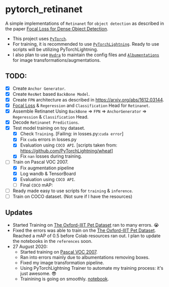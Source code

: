 # pytorch_retinanet
A simple implementations of `Retinanet` for `object detection` as described in the paper [Focal Loss for Dense Object Detection](https://arxiv.org/abs/1708.02002).
- This project uses [`PyTorch`](https://pytorch.org/). 
- For training, it is recommended to use [`PyTorchLightning`](https://github.com/PyTorchLightning/pytorch-lightning). Ready to use scripts will be utilizing PyTorchLightning. 
- I also plan to use [`Hydra`](https://github.com/facebookresearch/hydra) to maintain the config files and [`Albumentations`](https://github.com/albumentations-team/albumentations) for image transformations/augmentations.

## TODO: 
- [x] Create `Anchor Generator`.
- [x] Create `ResNet` based `BackBone Model`.
- [x] Create `FPN` architecture as described in https://arxiv.org/abs/1612.03144.
- [x] [Focal Loss](https://arxiv.org/abs/1708.02002) & `Regeression` and `Classification` Head for `Retinanet`.
- [x] Assemble Retinanet Using `BackBone` => `FPN` => `AnchorGenerator` => `Regeression` & `Classification` Head.
- [x] Decode `Retinanet Predictions`. 
- [x] Test model training on toy dataset.
  - [x] Check `Training`. [Failing: in losses.py:`cuda error`]
  - [x] Fix `cuda` errors in losses.py
  - [x] Evaluation using `COCO API`. [scripts taken from: https://github.com/PyTorchLightning/wheat]
  - [x] Fix `nan` losses during training.
- [ ] Train on Pascal VOC 2007.
  - [x] Fix augmentation pipeline
  - [x] Log wandb & TensorBoard
  - [x] Evaluation using `COCO API`.
  - [ ] Final `COCO` mAP: 
- [ ] Ready made easy to use scripts for `training` & `inference`.
- [ ] Train on COCO dataset. (Not sure if I have the resources)

## Updates
- Started Training on [The Oxford-IIIT Pet Dataset](https://www.robots.ox.ac.uk/~vgg/data/pets/) ran to many errors. 😭
- Fixed the errors was able to train on the [The Oxford-IIIT Pet Dataset](https://www.robots.ox.ac.uk/~vgg/data/pets/). Reached a mAP of 0.5 before Colab resources ran out. I plan to update the notebooks in the `references` soon.
- 27 August 2020:
  - Started training on [Pascal VOC 2007](http://host.robots.ox.ac.uk/pascal/VOC/voc2007/index.html).
  - Ran into errors mainly due to albumentations removing boxes.
  - Fixed my image transformation pipeline.
  - Using PyTorchLightning Trainer to automate my training process: it's just awesome. 😎 
  - Trainining is going on smoothly. [notebook](https://github.com/benihime91/pytorch_retinanet/blob/master/references/train_pascal_2007.ipynb).
